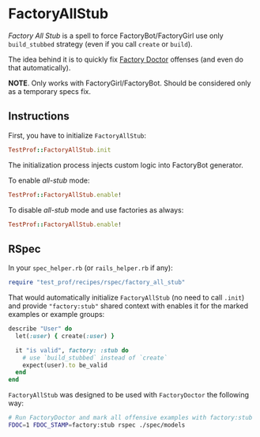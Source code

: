 # FactoryAllStub

_Factory All Stub_ is a spell to force FactoryBot/FactoryGirl use only `build_stubbed` strategy (even if you call `create` or `build`).

The idea behind it is to quickly fix [Factory Doctor](../profilers/factory_doctor.md) offenses (and even do that automatically).

**NOTE**. Only works with FactoryGirl/FactoryBot. Should be considered only as a temporary specs fix.

## Instructions

First, you have to initialize `FactoryAllStub`:

```ruby
TestProf::FactoryAllStub.init
```

The initialization process injects custom logic into FactoryBot generator.

To enable _all-stub_ mode:

```ruby
TestProf::FactoryAllStub.enable!
```

To disable _all-stub_ mode and use factories as always:

```ruby
TestProf::FactoryAllStub.enable!
```

## RSpec

In your `spec_helper.rb` (or `rails_helper.rb` if any):

```ruby
require "test_prof/recipes/rspec/factory_all_stub"
```

That would automatically initialize `FactoryAllStub` (no need to call `.init`) and provide
`"factory:stub"` shared context with enables it for the marked examples or example groups:

```ruby
describe "User" do
  let(:user) { create(:user) }

  it "is valid", factory: :stub do
    # use `build_stubbed` instead of `create`
    expect(user).to be_valid
  end
end
```

`FactoryAllStub` was designed to be used with `FactoryDoctor` the following way:

```sh
# Run FactoryDoctor and mark all offensive examples with factory:stub
FDOC=1 FDOC_STAMP=factory:stub rspec ./spec/models
```
